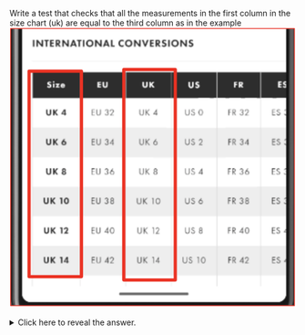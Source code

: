 Write a test that checks that all the measurements in the first column in the size chart (uk) are equal to the third column as in the example
![alt text](./pic1.png)

<details><summary>  
Click here to reveal the answer.  
</summary>

```Java
 for (MobileElement row: rows) {
            List<MobileElement> columns =
                    row.findElements(MobileBy.className("android.view.View"));
            Assert.assertEquals(columns.get(0).getText() ,
                                                columns.get(2).getText());
        }
```
</details>